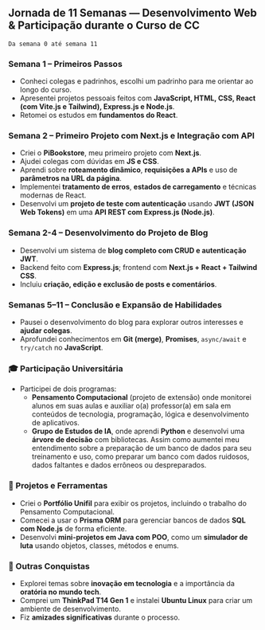 ## Jornada de 11 Semanas — Desenvolvimento Web & Participação durante o Curso de CC

`Da semana 0 até semana 11`

### Semana 1 – Primeiros Passos

- Conheci colegas e padrinhos, escolhi um padrinho para me orientar ao longo do curso.
- Apresentei projetos pessoais feitos com **JavaScript, HTML, CSS, React (com Vite.js e Tailwind), Express.js e Node.js**.
- Retomei os estudos em **fundamentos do React**.

### Semana 2 – Primeiro Projeto com Next.js e Integração com API

- Criei o **PiBookstore**, meu primeiro projeto com **Next.js**.
- Ajudei colegas com dúvidas em **JS e CSS**.
- Aprendi sobre **roteamento dinâmico**, **requisições a APIs** e uso de **parâmetros na URL da página**.
- Implementei **tratamento de erros**, **estados de carregamento** e técnicas modernas de React.
- Desenvolvi um **projeto de teste com autenticação** usando **JWT (JSON Web Tokens)** em uma **API REST com Express.js (Node.js)**.

### Semana 2-4 – Desenvolvimento do Projeto de Blog

- Desenvolvi um sistema de **blog completo com CRUD e autenticação JWT**.
- Backend feito com **Express.js**; frontend com **Next.js + React + Tailwind CSS**.
- Incluiu **criação, edição e exclusão de posts e comentários**.

### Semanas 5–11 – Conclusão e Expansão de Habilidades

- Pausei o desenvolvimento do blog para explorar outros interesses e **ajudar colegas**.
- Aprofundei conhecimentos em **Git (merge)**, **Promises**, `async/await` e `try/catch` no **JavaScript**.

### 🎓 Participação Universitária

- Participei de dois programas:
  - **Pensamento Computacional** (projeto de extensão) onde monitorei alunos em suas aulas e auxiliar o(a) professor(a) em sala em conteúdos de tecnologia, programação, lógica e desenvolvimento de aplicativos.
  - **Grupo de Estudos de IA**, onde aprendi **Python** e desenvolvi uma **árvore de decisão** com bibliotecas.
  Assim como aumentei meu entendimento sobre a preparação de um banco de dados para seu treinamento e uso, como preparar um banco com dados ruidosos, dados faltantes e dados errôneos ou despreparados.

### 💼 Projetos e Ferramentas

- Criei o **Portfólio Unifil** para exibir os projetos, incluindo o trabalho do Pensamento Computacional.
- Comecei a usar o **Prisma ORM** para gerenciar bancos de dados **SQL com Node.js** de forma eficiente.
- Desenvolvi **mini-projetos em Java com POO**, como um **simulador de luta** usando objetos, classes, métodos e enums.

### 🚀 Outras Conquistas

- Explorei temas sobre **inovação em tecnologia** e a importância da **oratória no mundo tech**.
- Comprei um **ThinkPad T14 Gen 1** e instalei **Ubuntu Linux** para criar um ambiente de desenvolvimento.
- Fiz **amizades significativas** durante o processo.
